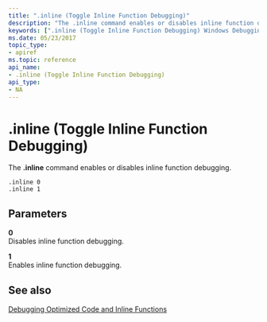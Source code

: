 ```yaml
---
title: ".inline (Toggle Inline Function Debugging)"
description: "The .inline command enables or disables inline function debugging."
keywords: [".inline (Toggle Inline Function Debugging) Windows Debugging"]
ms.date: 05/23/2017
topic_type:
- apiref
ms.topic: reference
api_name:
- .inline (Toggle Inline Function Debugging)
api_type:
- NA
---
```


# .inline (Toggle Inline Function Debugging)


The **.inline** command enables or disables inline function debugging.

```dbgcmd
.inline 0
.inline 1
```

## Parameters


<span id="_______0"></span> **0**  
Disables inline function debugging.

<span id="_______1______"></span> **1**   
Enables inline function debugging.

## See also


[Debugging Optimized Code and Inline Functions](../debugger/debugging-optimized-code-and-inline-functions-external.md)

 

 







